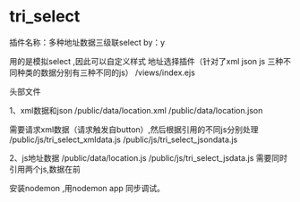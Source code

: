# tri_select

插件名称：多种地址数据三级联select
by：y

用的是模拟select ,因此可以自定义样式
地址选择插件（针对了xml json js 三种不同种类的数据分别有三种不同的js）
/views/index.ejs

头部文件
<!doctype html>
<head>
    <meta charset="utf-8" />
    <meta http-equiv="Content-Type" content="text/html; charset=gb2312" />
    <title>地区选择插件</title>
    <link rel="stylesheet" type="text/css" href="css/tri_select.css">
    <script language="javascript" type="text/javascript"  src="js/jquery.min.js"></script>

</head>

1、xml数据和json
/public/data/location.xml
/public/data/location.json

需要请求xml数据（请求触发自button）,然后根据引用的不同js分别处理
/public/js/tri_select_xmldata.js
/public/js/tri_select_jsondata.js

2、js地址数据
/public/data/location.js
/public/js/tri_select_jsdata.js
需要同时引用两个js,数据在前

安装nodemon ,用nodemon app 同步调试。